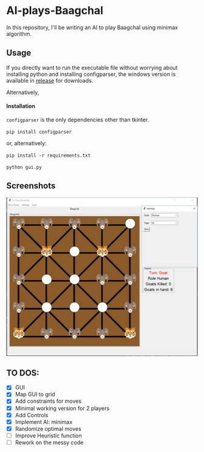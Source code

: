 # AI-plays-Baagchal  
In this repository, I'll be writing an AI to play Baagchal using minimax algorithm.  
  

## Usage
If you directly want to run the executable file without worrying about installing python and installing configparser, the windows version is available in [release](https://github.com/Bishalsarang/AI-plays-Baagchal/releases) for downloads.
 
 Alternatively,
 
#### Installation
``configparser`` is the only dependencies other than tkinter.

``pip install configparser``

or, alternatively:

``pip install -r requirements.txt`` 

``python gui.py``


## Screenshots
  ![enter image description here](https://raw.githubusercontent.com/Bishalsarang/AI-plays-Baagchal/master/images/screenshots/sc1.JPG)
  
## TO DOS:

 - [x] GUI
 - [x] Map GUI to grid
 - [x] Add constraints for moves
 - [x] Minimal working version for 2 players
 - [x] Add Controls
 - [x] Implement AI: minimax
 - [x] Randomize optimal moves
 - [ ] Improve Heuristic function
 - [ ] Rework on the messy code

